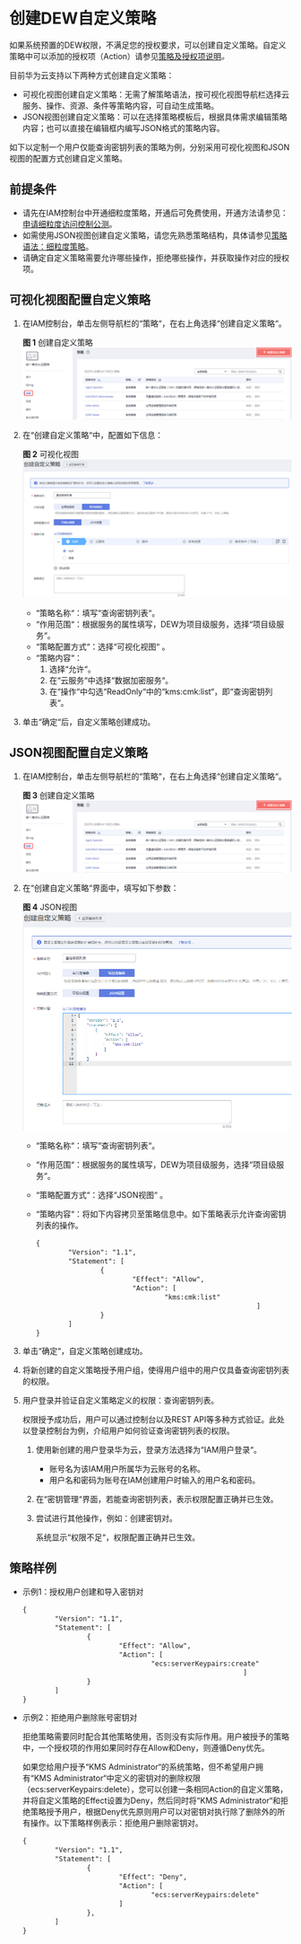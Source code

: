 # 创建DEW自定义策略<a name="dew_01_0161"></a>

如果系统预置的DEW权限，不满足您的授权要求，可以创建自定义策略。自定义策略中可以添加的授权项（Action）请参见[策略及授权项说明](https://support.huaweicloud.com/api-dew/dew_02_0308.html)_。_

目前华为云支持以下两种方式创建自定义策略：

-   可视化视图创建自定义策略：无需了解策略语法，按可视化视图导航栏选择云服务、操作、资源、条件等策略内容，可自动生成策略。
-   JSON视图创建自定义策略：可以在选择策略模板后，根据具体需求编辑策略内容；也可以直接在编辑框内编写JSON格式的策略内容。

如下以定制一个用户仅能查询密钥列表的策略为例，分别采用可视化视图和JSON视图的配置方式创建自定义策略。

## 前提条件<a name="zh-cn_topic_0195548199_section1322163613388"></a>

-   请先在IAM控制台中开通细粒度策略，开通后可免费使用，开通方法请参见：[申请细粒度访问控制公测](https://support.huaweicloud.com/zh-cn/usermanual-iam/iam_01_019.html)。
-   如需使用JSON视图创建自定义策略，请您先熟悉策略结构，具体请参见[策略语法：细粒度策略](策略语法-细粒度策略.md)。
-   请确定自定义策略需要允许哪些操作，拒绝哪些操作，并获取操作对应的授权项。

## 可视化视图配置自定义策略<a name="section869144119307"></a>

1.  在IAM控制台，单击左侧导航栏的“策略“，在右上角选择“创建自定义策略“。

    **图 1**  创建自定义策略<a name="fig650611211111"></a>  
    ![](figures/创建自定义策略.png "创建自定义策略")

2.  在“创建自定义策略“中，配置如下信息：

    **图 2**  可视化视图<a name="fig277983163412"></a>  
    ![](figures/可视化视图.png "可视化视图")

    -   “策略名称“：填写“查询密钥列表“。
    -   “作用范围“：根据服务的属性填写，DEW为项目级服务，选择“项目级服务“。
    -   “策略配置方式“：选择“可视化视图“  。
    -   “策略内容“：
        1.  选择“允许“。
        2.  在“云服务“中选择“数据加密服务“。
        3.  在“操作“中勾选“ReadOnly“中的“kms:cmk:list“，即“查询密钥列表“。

3.  单击“确定“后，自定义策略创建成功。

## JSON视图配置自定义策略<a name="zh-cn_topic_0195548199_section10329113393910"></a>

1.  在IAM控制台，单击左侧导航栏的“策略“，在右上角选择“创建自定义策略“。

    **图 3**  创建自定义策略<a name="fig43015345115"></a>  
    ![](figures/创建自定义策略.png "创建自定义策略")

2.  在“创建自定义策略“界面中，填写如下参数：

    **图 4**  JSON视图<a name="fig038084131216"></a>  
    ![](figures/JSON视图.png "JSON视图")

    -   “策略名称“：填写“查询密钥列表“。
    -   “作用范围“：根据服务的属性填写，DEW为项目级服务，选择“项目级服务“。
    -   “策略配置方式“：选择“JSON视图“  。
    -   “策略内容“：将如下内容拷贝至策略信息中。如下策略表示允许查询密钥列表的操作。

        ```
        {
                "Version": "1.1",
                "Statement": [
                        {
                                "Effect": "Allow",
                                "Action": [
                                        "kms:cmk:list"
                                                               ]
                        }
                ]
        }
        ```

3.  单击“确定“，自定义策略创建成功。
4.  将新创建的自定义策略授予用户组，使得用户组中的用户仅具备查询密钥列表的权限。
5.  用户登录并验证自定义策略定义的权限：查询密钥列表。

    权限授予成功后，用户可以通过控制台以及REST API等多种方式验证。此处以登录控制台为例，介绍用户如何验证查询密钥列表的权限。

    1.  使用新创建的用户登录华为云，登录方法选择为“IAM用户登录“。
        -   账号名为该IAM用户所属华为云账号的名称。
        -   用户名和密码为账号在IAM创建用户时输入的用户名和密码。

    2.  在“密钥管理“界面，若能查询密钥列表，表示权限配置正确并已生效。
    3.  尝试进行其他操作，例如：创建密钥对。

        系统显示“权限不足“，权限配置正确并已生效。



## 策略样例<a name="zh-cn_topic_0195548199_section1435112710517"></a>

-   示例1：授权用户创建和导入密钥对

    ```
    {
            "Version": "1.1",
            "Statement": [
                    {
                            "Effect": "Allow",
                            "Action": [
                                    "ecs:serverKeypairs:create"
                                                           ]
                    }
            ]
    }
    ```


-   示例2：拒绝用户删除账号密钥对

    拒绝策略需要同时配合其他策略使用，否则没有实际作用。用户被授予的策略中，一个授权项的作用如果同时存在Allow和Deny，则遵循Deny优先。

    如果您给用户授予“KMS Administrator“的系统策略，但不希望用户拥有“KMS Administrator“中定义的密钥对的删除权限（ecs:serverKeypairs:delete），您可以创建一条相同Action的自定义策略，并将自定义策略的Effect设置为Deny，然后同时将“KMS Administrator“和拒绝策略授予用户，根据Deny优先原则用户可以对密钥对执行除了删除外的所有操作。以下策略样例表示：拒绝用户删除密钥对。

    ```
    {
            "Version": "1.1",
            "Statement": [
                    {
                            "Effect": "Deny",
                            "Action": [
                                    "ecs:serverKeypairs:delete"                                
                            ]
                    },
            ]
    }
    ```


